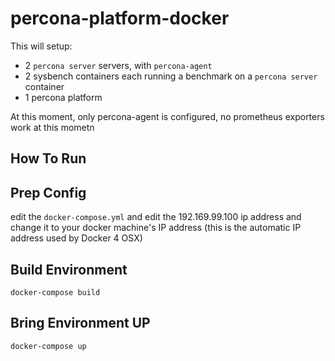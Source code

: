 # percona-platform-docker

This will setup:

- 2 `percona server` servers, with `percona-agent`
- 2 sysbench containers each running a benchmark on a `percona server` container
- 1 percona platform

At this moment, only percona-agent is configured, no prometheus exporters work at this mometn

## How To Run

## Prep Config
edit the `docker-compose.yml` and edit the 192.169.99.100 ip address and change it to your docker machine's IP address (this is the automatic IP address used by Docker 4 OSX)

## Build Environment

```
docker-compose build
```

## Bring Environment UP

```
docker-compose up
```


